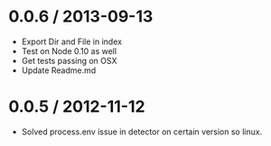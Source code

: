 
0.0.6 / 2013-09-13
==================

  * Export Dir and File in index
  * Test on Node 0.10 as well
  * Get tests passing on OSX
  * Update Readme.md

0.0.5 / 2012-11-12
==================

  * Solved process.env issue in detector on certain version so linux.
